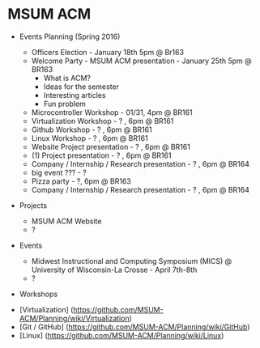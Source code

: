 # MSUM ACM

+ Events Planning (Spring 2016)
  - Officers Election - January 18th 5pm @ Br163
  - Welcome Party - MSUM ACM presentation - January 25th 5pm @ BR163
    - What is ACM?
    - Ideas for the semester
    - Interesting articles
    - Fun problem
  - Microcontroller Workshop - 01/31, 4pm @ BR161 
  - Virtualization Workshop - ? , 6pm @ BR161
  - Github Workshop - ? , 6pm @ BR161
  - Linux Workshop - ? , 6pm @ BR161
  - Website Project presentation - ? , 6pm @ BR161
  - (1) Project presentation - ? , 6pm @ BR161
  - Company / Internship / Research presentation - ? , 6pm @ BR164
  - big event ??? - ?
  - Pizza party - ?, 6pm @ BR163
  - Company / Internship / Research presentation - ? , 6pm @ BR164

+ Projects 
  - MSUM ACM Website
  - ?
  
+ Events
  - Midwest Instructional and Computing Symposium (MICS) @ University of Wisconsin-La Crosse - April 7th-8th
  - ?

+ Workshops
 - [Virtualization] (https://github.com/MSUM-ACM/Planning/wiki/Virtualization)
 - [Git / GitHub] (https://github.com/MSUM-ACM/Planning/wiki/GitHub)
 - [Linux] (https://github.com/MSUM-ACM/Planning/wiki/Linux)
